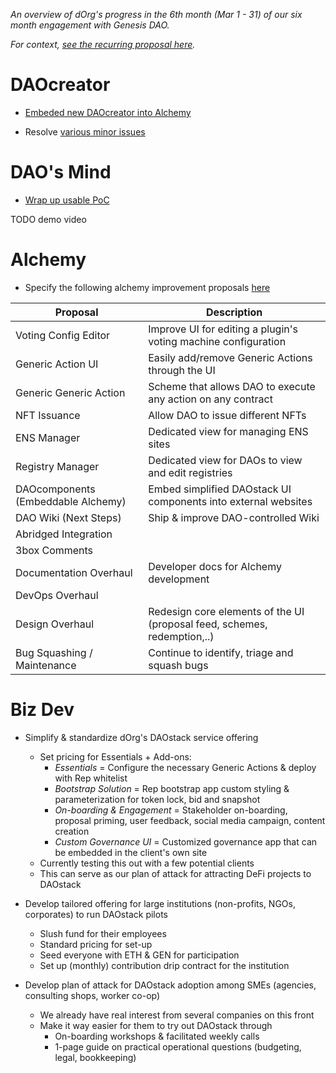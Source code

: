 *An overview of dOrg's progress in the 6th month (Mar 1 - 31) of our six month engagement with Genesis DAO.*

*For context, [see the recurring proposal here](Genesis_Recurring_Funding.md).*

# DAOcreator

- [Embeded new DAOcreator into Alchemy](https://github.com/dOrgTech/alchemy/commits/daocreator-v2-embed)

- Resolve [various minor issues](https://github.com/dOrgTech/DAOcreator/pulls?q=is%3Apr+is%3Aclosed)

# DAO's Mind

  - [Wrap up usable PoC](https://github.com/daostack/alchemy/pull/1314)

  TODO demo video

# Alchemy

- Specify the following alchemy improvement proposals [here](../Alchemy)

| Proposal | Description |
|-|-|
| Voting Config Editor | Improve UI for editing a plugin's voting machine configuration |
| Generic Action UI | Easily add/remove Generic Actions through the UI |
| Generic Generic Action | Scheme that allows DAO to execute any action on any contract |
| NFT Issuance | Allow DAO to issue different NFTs |
| ENS Manager | Dedicated view for managing ENS sites |
| Registry Manager | Dedicated view for DAOs to view and edit registries |
| DAOcomponents (Embeddable Alchemy) | Embed simplified DAOstack UI components into external websites |
| DAO Wiki (Next Steps) | Ship & improve DAO-controlled Wiki |
| Abridged Integration | |
| 3box Comments | |
| Documentation Overhaul | Developer docs for Alchemy development |
| DevOps Overhaul | |
| Design Overhaul | Redesign core elements of the UI (proposal feed, schemes, redemption,..) |
| Bug Squashing / Maintenance | Continue to identify, triage and squash bugs |


# Biz Dev

- Simplify & standardize dOrg's DAOstack service offering
	- Set pricing for Essentials + Add-ons:
		- *Essentials* = Configure the necessary Generic Actions & deploy with Rep whitelist
		- *Bootstrap Solution* = Rep bootstrap app custom styling & parameterization for token lock, bid and snapshot
		- *On-boarding & Engagement* = Stakeholder on-boarding, proposal priming, user feedback, social media campaign, content creation
		- *Custom Governance UI* = Customized governance app that can be embedded in the client's own site
	- Currently testing this out with a few potential clients
	- This can serve as our plan of attack for attracting DeFi projects to DAOstack

- Develop tailored offering for large institutions (non-profits, NGOs, corporates) to run DAOstack pilots
	- Slush fund for their employees
	- Standard pricing for set-up
	- Seed everyone with ETH & GEN for participation
	- Set up (monthly) contribution drip contract for the institution

- Develop plan of attack for DAOstack adoption among SMEs (agencies, consulting shops, worker co-op)
	- We already have real interest from several companies on this front
	- Make it way easier for them to try out DAOstack through
		- On-boarding workshops & facilitated weekly calls
		- 1-page guide on practical operational questions (budgeting, legal, bookkeeping) 



